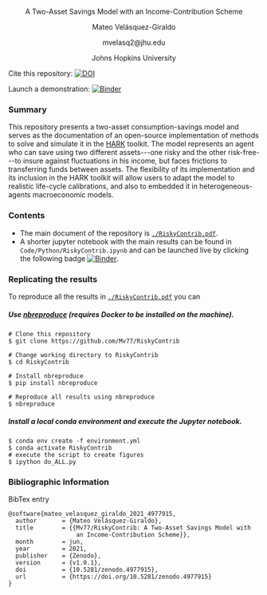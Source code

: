 <p align="center">
A Two-Asset Savings Model with an Income-Contribution Scheme
</p>

<p align="center">
Mateo Velásquez-Giraldo
</p>

<p align="center">
mvelasq2@jhu.edu
</p>

<p align="center">
Johns Hopkins University
</p>

Cite this repository: [![DOI](https://zenodo.org/badge/DOI/10.5281/zenodo.4977915.svg)](https://doi.org/10.5281/zenodo.4977915)

Launch a demonstration: [![Binder](https://mybinder.org/badge_logo.svg)](https://mybinder.org/v2/gh/Mv77/RiskyContrib/main?filepath=Code%2FPython%2FRiskyContrib.ipynb)

### Summary

This repository presents a two-asset consumption-savings model and serves as the documentation of an open-source implementation of methods to solve and
simulate it in the [HARK](https://econ-ark.org/toolkit) toolkit. The model represents an agent who can save using two different assets---one risky and
the other risk-free---to insure against fluctuations in his income, but faces frictions to transferring funds between assets. The flexibility of its
implementation and its inclusion in the HARK toolkit will allow users to adapt the model to realistic life-cycle calibrations, and also to embedded it in
heterogeneous-agents macroeconomic models.

### Contents

- The main document of the repository is [`./RiskyContrib.pdf`](https://github.com/Mv77/RiskyContrib/blob/main/RiskyContrib.pdf).
- A shorter jupyter notebook with the main results can be found in `Code/Python/RiskyContrib.ipynb` and can be launched live by clicking the following badge [![Binder](https://mybinder.org/badge_logo.svg)](https://mybinder.org/v2/gh/Mv77/RiskyContrib/main?filepath=Code%2FPython%2FRiskyContrib.ipynb). 

### Replicating the results

To reproduce all the results in [`./RiskyContrib.pdf`](https://github.com/Mv77/RiskyContrib/blob/main/RiskyContrib.pdf) you can

##### Use [nbreproduce](https://github.com/econ-ark/nbreproduce) (requires Docker to be installed on the machine).

```
# Clone this repository
$ git clone https://github.com/Mv77/RiskyContrib

# Change working directory to RiskyContrib
$ cd RiskyContrib

# Install nbreproduce
$ pip install nbreproduce

# Reproduce all results using nbreproduce
$ nbreproduce
```

##### Install a local conda environment and execute the Jupyter notebook.

```
$ conda env create -f environment.yml
$ conda activate RiskyContrib
# execute the script to create figures
$ ipython do_ALL.py
```

### Bibliographic Information

BibTex entry
```
@software{mateo_velasquez_giraldo_2021_4977915,
  author       = {Mateo Velásquez-Giraldo},
  title        = {{Mv77/RiskyContrib: A Two-Asset Savings Model with 
                   an Income-Contribution Scheme}},
  month        = jun,
  year         = 2021,
  publisher    = {Zenodo},
  version      = {v1.0.1},
  doi          = {10.5281/zenodo.4977915},
  url          = {https://doi.org/10.5281/zenodo.4977915}
}
```
